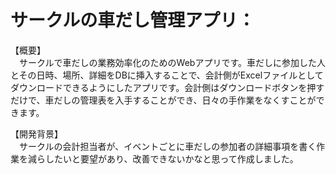 # サークルの車だし管理アプリ：
【概要】  
　サークルで車だしの業務効率化のためのWebアプリです。車だしに参加した人とその日時、場所、詳細をDBに挿入することで、会計側がExcelファイルとしてダウンロードできるようにしたアプリです。会計側はダウンロードボタンを押すだけで、車だしの管理表を入手することができ、日々の手作業をなくすことができます。  
 
【開発背景】  
　サークルの会計担当者が、イベントごとに車だしの参加者の詳細事項を書く作業を減らしたいと要望があり、改善できないかなと思って作成しました。
